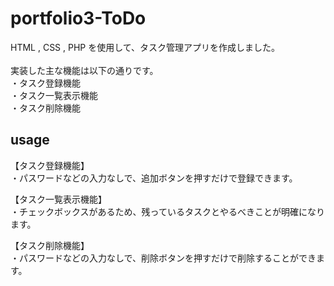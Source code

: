 # portfolio3-ToDo
HTML , CSS  , PHP を使用して、タスク管理アプリを作成しました。<br>
<br>
実装した主な機能は以下の通りです。<br>
・タスク登録機能<br>
・タスク一覧表示機能<br>
・タスク削除機能<br>

## usage
【タスク登録機能】<br>
・パスワードなどの入力なしで、追加ボタンを押すだけで登録できます。

【タスク一覧表示機能】<br>
・チェックボックスがあるため、残っているタスクとやるべきことが明確になります。

【タスク削除機能】<br>
・パスワードなどの入力なしで、削除ボタンを押すだけで削除することができます。
